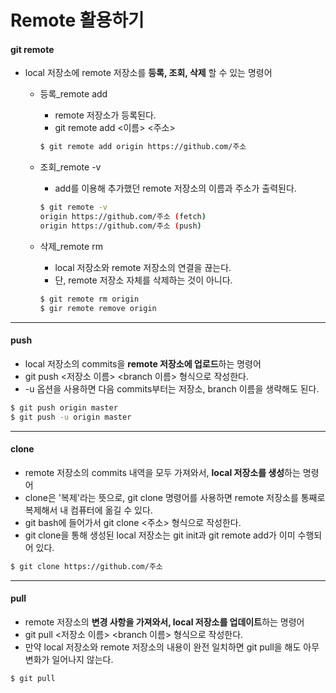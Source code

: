 # Remote 활용하기



#### git remote

- local 저장소에 remote 저장소를 **등록, 조회, 삭제** 할 수 있는 명령어

  - 등록_remote add

    - remote 저장소가 등록된다.
    - git remote add <이름> <주소>

    ```bash
    $ git remote add origin https://github.com/주소
    ```

    

  - 조회_remote -v

    - add를 이용해 추가했던 remote 저장소의 이름과 주소가 출력된다.

    ```bash
    $ git remote -v
    origin https://github.com/주소 (fetch)
    origin https://github.com/주소 (push)
    ```

    

  - 삭제_remote rm

    - local 저장소와 remote 저장소의 연결을 끊는다.
    - 단, remote 저장소 자체를 삭제하는 것이 아니다.

    ```bash
    $ git remote rm origin
    $ gir remote remove origin
    ```

    

---



#### push

- local 저장소의 commits을 **remote 저장소에 업로드**하는 명령어
- git push <저장소 이름> <branch 이름> 형식으로 작성한다.
- -u 옵션을 사용하면 다음 commits부터는 저장소, branch 이름을 생략해도 된다.

```bash
$ git push origin master
$ git push -u origin master
```



---



#### clone

- remote 저장소의 commits 내역을 모두 가져와서, **local 저장소를 생성**하는 명령어
- clone은 '복제'라는 뜻으로, git clone 명령어를 사용하면 remote 저장소를 통째로 복제해서 내 컴퓨터에 옮길 수 있다.
- git bash에 들어가서 git clone <주소> 형식으로 작성한다.
- git clone을 통해 생성된 local 저장소는 git init과 git remote add가 이미 수행되어 있다.

```bash
$ git clone https://github.com/주소
```



---



#### pull

- remote 저장소의 **변경 사항을 가져와서, local 저장소를 업데이트**하는 명령어
- git pull <저장소 이름> <branch 이름> 형식으로 작성한다.
- 만약 local 저장소와 remote 저장소의 내용이 완전 일치하면 git pull을 해도 아무 변화가 일어나지 않는다.

```bash
$ git pull
```

